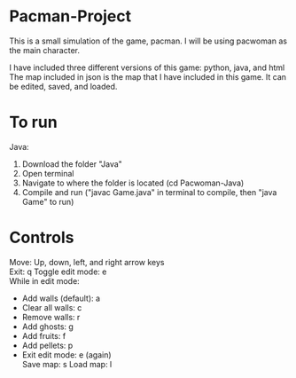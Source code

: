# Pacman-Project
This is a small simulation of the game, pacman. I will be using pacwoman as the main character.

I have included three different versions of this game: python, java, and html
The map included in json is the map that I have included in this game. It can be edited, saved, and loaded.

# To run
Java: 
  1. Download the folder "Java"
  2. Open terminal
  3. Navigate to where the folder is located (cd Pacwoman-Java)
  4. Compile and run ("javac Game.java" in terminal to compile, then "java Game" to run)

# Controls
Move: Up, down, left, and right arrow keys  
Exit: q
Toggle edit mode: e  
While in edit mode:
 - Add walls (default): a
 - Clear all walls: c
 - Remove walls: r
 - Add ghosts: g
 - Add fruits: f
 - Add pellets: p
 - Exit edit mode: e (again)  
Save map: s
Load map: l
